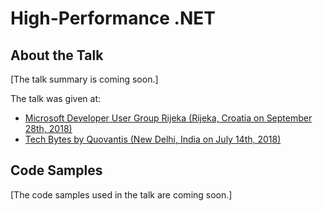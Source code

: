 # High-Performance .NET

## About the Talk
[The talk summary is coming soon.]

The talk was given at:

- [Microsoft Developer User Group Rijeka (Rijeka, Croatia on September 28th, 2018)](https://www.meetup.com/Microsoft-Developer-User-Group-Rijeka/events/254828604)
- [Tech Bytes by Quovantis (New Delhi, India on July 14th, 2018)](https://www.meetup.com/Tech-Bytes-by-Quovantis/events/252503674/)

## Code Samples
[The code samples used in the talk are coming soon.]